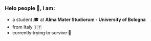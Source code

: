 ### Helo people 🖖, I am:
* a student 🎓 at **Alma Mater Studiorum - University of Bologna**
* from Italy 🇮🇹
* ~~currently trying to survive 🫠~~
